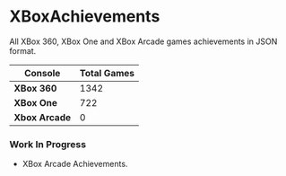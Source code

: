 # XBoxAchievements
All XBox 360, XBox One and XBox Arcade games achievements in JSON format.


| Console         | Total Games |
| --------------- | ----------- |
| **XBox 360**    | 1342        |
| **XBox One**    | 722         |
| **Xbox Arcade** | 0           |


### Work In Progress
- XBox Arcade Achievements.
